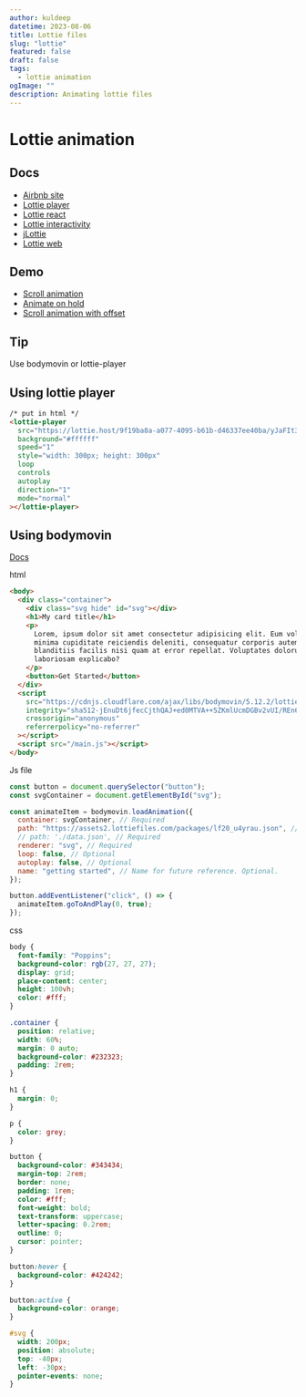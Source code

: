 ```yaml
---
author: kuldeep
datetime: 2023-08-06
title: Lottie files
slug: "lottie"
featured: false
draft: false
tags:
  - lottie animation
ogImage: ""
description: Animating lottie files
---
```


# Lottie animation

## Docs

- [Airbnb site](https://airbnb.io/lottie/#/web)
- [Lottie player](https://github.com/LottieFiles/lottie-player)
- [Lottie react](https://github.com/LottieFiles/lottie-react)
- [Lottie interactivity](https://docs.lottiefiles.com/lottie-interactivity/)
- [jLottie](https://github.com/LottieFiles/jlottie)
- [Lottie web](https://github.com/airbnb/lottie-web/)

## Demo

- [Scroll animation](https://codepen.io/Donald-6329/pen/OJaqGEd?editors=1000)
- [Animate on hold](https://codepen.io/mdavid1/pen/ZEaGMoo)
- [Scroll animation with offset](https://codepen.io/mdavid1/pen/mdqdJJx?editors=0010)

## Tip

Use bodymovin or lottie-player

## Using lottie player

```html
/* put in html */
<lottie-player
  src="https://lottie.host/9f19ba8a-a077-4095-b61b-d46337ee40ba/yJaFIt38QW.json"
  background="#ffffff"
  speed="1"
  style="width: 300px; height: 300px"
  loop
  controls
  autoplay
  direction="1"
  mode="normal"
></lottie-player>
```

## Using bodymovin

[Docs](https://airbnb.io/lottie/#/web)

html

```html
<body>
  <div class="container">
    <div class="svg hide" id="svg"></div>
    <h1>My card title</h1>
    <p>
      Lorem, ipsum dolor sit amet consectetur adipisicing elit. Eum voluptatem
      minima cupiditate reiciendis deleniti, consequatur corporis autem quis
      blanditiis facilis nisi quam at error repellat. Voluptates dolorum iure
      laboriosam explicabo?
    </p>
    <button>Get Started</button>
  </div>
  <script
    src="https://cdnjs.cloudflare.com/ajax/libs/bodymovin/5.12.2/lottie.min.js"
    integrity="sha512-jEnuDt6jfecCjthQAJ+ed0MTVA++5ZKmlUcmDGBv2vUI/REn6FuIdixLNnQT+vKusE2hhTk2is3cFvv5wA+Sgg=="
    crossorigin="anonymous"
    referrerpolicy="no-referrer"
  ></script>
  <script src="/main.js"></script>
</body>
```

Js file

```js
const button = document.querySelector("button");
const svgContainer = document.getElementById("svg");

const animateItem = bodymovin.loadAnimation({
  container: svgContainer, // Required
  path: "https://assets2.lottiefiles.com/packages/lf20_u4yrau.json", // Required
  // path: './data.json', // Required
  renderer: "svg", // Required
  loop: false, // Optional
  autoplay: false, // Optional
  name: "getting started", // Name for future reference. Optional.
});

button.addEventListener("click", () => {
  animateItem.goToAndPlay(0, true);
});
```

css

```css
body {
  font-family: "Poppins";
  background-color: rgb(27, 27, 27);
  display: grid;
  place-content: center;
  height: 100vh;
  color: #fff;
}

.container {
  position: relative;
  width: 60%;
  margin: 0 auto;
  background-color: #232323;
  padding: 2rem;
}

h1 {
  margin: 0;
}

p {
  color: grey;
}

button {
  background-color: #343434;
  margin-top: 2rem;
  border: none;
  padding: 1rem;
  color: #fff;
  font-weight: bold;
  text-transform: uppercase;
  letter-spacing: 0.2rem;
  outline: 0;
  cursor: pointer;
}

button:hover {
  background-color: #424242;
}

button:active {
  background-color: orange;
}

#svg {
  width: 200px;
  position: absolute;
  top: -40px;
  left: -30px;
  pointer-events: none;
}
```
